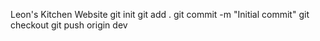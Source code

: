 Leon's Kitchen Website
git init
git add .
git commit -m "Initial commit"
git checkout
git push origin dev